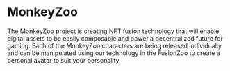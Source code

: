 # MonkeyZoo
The MonkeyZoo project is creating NFT fusion technology that will enable digital assets to be easily composable and power a decentralized future for gaming.  Each of the MonkeyZoo characters are being released individually and can be manipulated using our technology in the FusionZoo to create a personal avatar to suit your personality.
